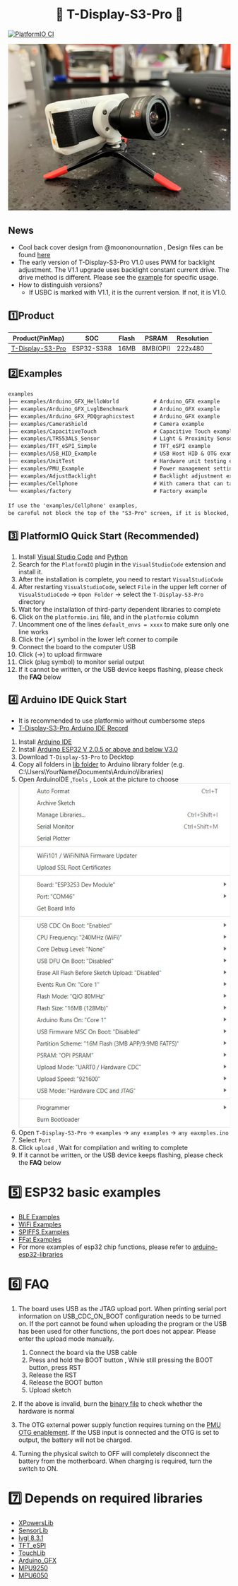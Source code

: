 <h1 align = "center">🌟 T-Display-S3-Pro 🌟</h1> 

[![PlatformIO CI](https://github.com/Xinyuan-LilyGO/T-Display-S3-Pro/actions/workflows/pio.yml/badge.svg)](https://github.com/Xinyuan-LilyGO/T-Display-S3-Pro/actions/workflows/pio.yml)

![](./dimensions/BackCover/BackCover.jpg)


## News

- Cool back cover design from @moononournation , Design files can be found [here](./dimensions/BackCover/)
- The early version of T-Display-S3-Pro V1.0 uses PWM for backlight adjustment. The V1.1 upgrade uses backlight constant current drive. The drive method is different. Please see the [example](./examples/AdjustBacklight/AdjustBacklight.ino) for specific usage.
- How to distinguish versions?
  * If USBC is marked with V1.1, it is the current version. If not, it is V1.0.



## 1️⃣Product

| Product(PinMap)       | SOC        | Flash | PSRAM    | Resolution |
| --------------------- | ---------- | ----- | -------- | ---------- |
| [T-Display-S3-Pro][1] | ESP32-S3R8 | 16MB  | 8MB(OPI) | 222x480    |

[1]: https://www.lilygo.cc/products/t-display-s3-pro

## 2️⃣Examples

```txt
examples
├── examples/Arduino_GFX_HelloWorld           # Arduino_GFX example
├── examples/Arduino_GFX_LvglBenchmark        # Arduino_GFX example
├── examples/Arduino_GFX_PDQgraphicstest      # Arduino_GFX example
├── examples/CameraShield                     # Camera example
├── examples/CapacitiveTouch                  # Capacitive Touch example
├── examples/LTR553ALS_Sensor                 # Light & Proximity Sensor example
├── examples/TFT_eSPI_Simple                  # TFT_eSPI example
├── examples/USB_HID_Example                  # USB Host HID & OTG example
├── examples/UnitTest                         # Hardware unit testing example
├── examples/PMU_Example                      # Power management settings and battery information detection example
├── examples/AdjustBacklight                  # Backlight adjustment example
├── examples/Cellphone                        # With camera that can take pictures, to view the photos in the album (sd card required)
└── examples/factory                          # Factory example

If use the 'examples/Cellphone' examples,
be careful not block the top of the "S3-Pro" screen, if it is blocked, the screen will sleep.
```

## 3️⃣ PlatformIO Quick Start (Recommended)

1. Install [Visual Studio Code](https://code.visualstudio.com/) and [Python](https://www.python.org/)
2. Search for the `PlatformIO` plugin in the `VisualStudioCode` extension and install it.
3. After the installation is complete, you need to restart `VisualStudioCode`
4. After restarting `VisualStudioCode`, select `File` in the upper left corner of `VisualStudioCode` -> `Open Folder` -> select the `T-Display-S3-Pro` directory
5. Wait for the installation of third-party dependent libraries to complete
6. Click on the `platformio.ini` file, and in the `platformio` column
7. Uncomment one of the lines `default_envs = xxxx` to make sure only one line works
8. Click the (✔) symbol in the lower left corner to compile
9. Connect the board to the computer USB
10. Click (→) to upload firmware
11. Click (plug symbol) to monitor serial output
12. If it cannot be written, or the USB device keeps flashing, please check the **FAQ** below

## 4️⃣ Arduino IDE Quick Start

* It is recommended to use platformio without cumbersome steps
* [T-Display-S3-Pro Arduino IDE Record](https://youtu.be/z4w9Qj5ArAw)

1. Install [Arduino IDE](https://www.arduino.cc/en/software)
2. Install [Arduino ESP32 V 2.0.5 or above and below V3.0](https://docs.espressif.com/projects/arduino-esp32/en/latest/)
3. Download `T-Display-S3-Pro` to Decktop
4. Copy all folders in [lib folder](./lib/)  to Arduino library folder (e.g. C:\Users\YourName\Documents\Arduino\libraries)
5. Open ArduinoIDE  ,`Tools` , Look at the picture to choose
  ![setting](images/ArduinoIDE.jpg)
1. Open `T-Display-S3-Pro` -> `examples` -> `any examples` -> `any eaxmples.ino`
2. Select `Port`
3. Click `upload` , Wait for compilation and writing to complete
4. If it cannot be written, or the USB device keeps flashing, please check the **FAQ** below


# 5️⃣ ESP32 basic examples

* [BLE Examples](https://github.com/espressif/arduino-esp32/tree/master/libraries/BLE)
* [WiFi Examples](https://github.com/espressif/arduino-esp32/tree/master/libraries/WiFi)
* [SPIFFS Examples](https://github.com/espressif/arduino-esp32/tree/master/libraries/SPIFFS)
* [FFat Examples](https://github.com/espressif/arduino-esp32/tree/master/libraries/FFat)
* For more examples of esp32 chip functions, please refer to [arduino-esp32-libraries](https://github.com/espressif/arduino-esp32/tree/master/libraries)

# 6️⃣ FAQ

1. The board uses USB as the JTAG upload port. When printing serial port information on USB_CDC_ON_BOOT configuration needs to be turned on.
If the port cannot be found when uploading the program or the USB has been used for other functions, the port does not appear.
Please enter the upload mode manually.
   1. Connect the board via the USB cable
   2. Press and hold the BOOT button , While still pressing the BOOT button, press RST
   3. Release the RST
   4. Release the BOOT button
   5. Upload sketch

2. If the above is invalid, burn the [binary file](./firmware/README.MD)  to check whether the hardware is normal
3. The OTG external power supply function requires turning on the  [PMU OTG enablement](https://github.com/Xinyuan-LilyGO/T-Display-S3-Pro/blob/d7f15b379da2b6f711998315401c02a740a8bfa8/examples/CameraShield/CameraShield.ino#L65). If the USB input is connected and the OTG is set to output, the battery will not be charged.
4. Turning the physical switch to OFF will completely disconnect the battery from the motherboard. When charging is required, turn the switch to ON.

# 7️⃣ Depends on required libraries

* [XPowersLib](https://github.com/lewisxhe/XPowersLib)
* [SensorLib](https://github.com/lewisxhe/SensorLib)
* [lvgl 8.3.1](https://github.com/lvgl/lvgl)
* [TFT_eSPI](https://github.com/Bodmer/TFT_eSPI)
* [TouchLib](https://github.com/mmMicky/TouchLib)
* [Arduino_GFX](https://github.com/moononournation/Arduino_GFX)
* [MPU9250](https://github.com/hideakitai/MPU9250)
* [MPU6050](https://github.com/electroniccats/mpu6050)



